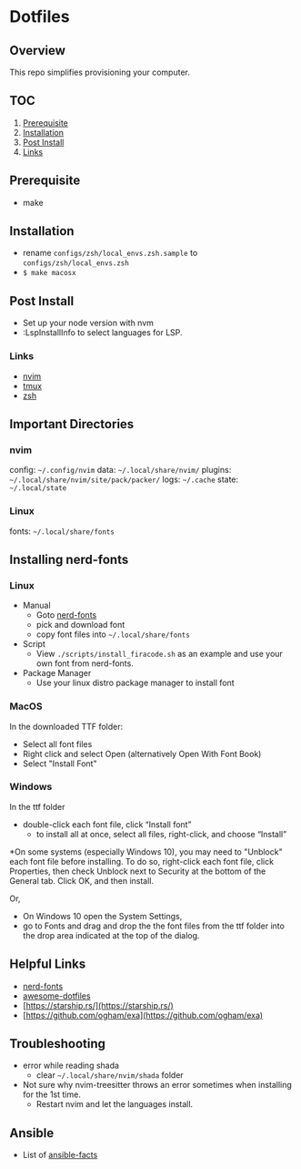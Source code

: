 # Dotfiles

## Overview
This repo simplifies provisioning your computer.  

## TOC
1. [Prerequisite](#prerequisite)
2. [Installation](#installation)
3. [Post Install](#post-install)
4. [Links](#links)

## Prerequisite
- make

## Installation
- rename `configs/zsh/local_envs.zsh.sample` to `configs/zsh/local_envs.zsh`
- `$ make macosx` 

## Post Install
- Set up your node version with nvm
- :LspInstallInfo to select languages for LSP.

### Links
- [nvim](configs/nvim/README.md)
- [tmux](configs/tmux/README.md)
- [zsh](configs/zsh/README.md)

## Important Directories

### nvim 
config: `~/.config/nvim`
data: `~/.local/share/nvim/`
plugins: `~/.local/share/nvim/site/pack/packer/`
logs: `~/.cache`
state: `~/.local/state`

### Linux
fonts: `~/.local/share/fonts`

## Installing nerd-fonts
### Linux
- Manual
  - Goto [nerd-fonts](https://github.com/ryanoasis/nerd-fonts/tree/master/patched-fonts/)
  - pick and download font
  - copy font files into `~/.local/share/fonts`
- Script
  - View `./scripts/install_firacode.sh` as an example and use your own font from nerd-fonts.
- Package Manager
  - Use your linux distro package manager to install font

### MacOS
In the downloaded TTF folder:

-  Select all font files
-  Right click and select Open (alternatively Open With Font Book)
-  Select "Install Font"

### Windows
In the ttf folder
- double-click each font file, click “Install font”
  - to install all at once, select all files, right-click, and choose “Install”

*On some systems (especially Windows 10), you may need to "Unblock" each font file before installing. To do so, right-click each font file, click Properties, then check Unblock next to Security at the bottom of the General tab. Click OK, and then install.

Or,
- On Windows 10 open the System Settings, 
- go to Fonts and drag and drop the the font files from the ttf folder into the drop area indicated at the top of the dialog.

## Helpful Links
- [nerd-fonts](https://www.nerdfonts.com/)
- [awesome-dotfiles](https://shreevatsa.wordpress.com/2008/03/30/zshbash-startup-files-loading-order-bashrc-zshrc-etc/)
- [https://starship.rs/](https://starship.rs/)
- [https://github.com/ogham/exa](https://github.com/ogham/exa)


## Troubleshooting
- error while reading shada
  - clear `~/.local/share/nvim/shada` folder
- Not sure why nvim-treesitter throws an error sometimes when installing for the 1st time.
  - Restart nvim and let the languages install.

## Ansible
- List of [ansible-facts](https://docs.ansible.com/ansible/latest/user_guide/playbooks_vars_facts.html) 
